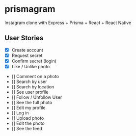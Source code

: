 # prismagram
Instagram clone with Express + Prisma + React + React Native


## User Stories

- [x] Create account
- [x] Request secret
- [x] Confirm secret (login)
- [x] Like / Unlike photo
- [] Comment on a photo
- [] Search by user
- [] Search by location
- [] See user profile
- [] Follow / Unfollow User
- [] See the full photo
- [] Edit my profile
- [] Log in
- [] Upload photo
- [] Edit the photo
- [] See the feed